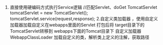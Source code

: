 1. 直接使用硬编码方式执行Service逻辑
//匹配Servlet、doGet
TomcatServlet tomcatServlet = new TomcatServlet();
tomcatServlet.service(request,response);
2.自定义类加载器  ，使用自定义加载器加载自定义在webapps里面的Servlet
打包后将 target目录下的TomcatServlet转移到  webapps下面的Tomcat目录下
自定义加载器WebappClassLoader 加载自定义的类，解析类上定义的注解，获取路径


